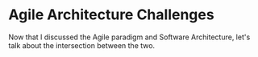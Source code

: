 # Agile Architecture Challenges

Now that I discussed the Agile paradigm and Software Architecture, let's talk about the intersection between the two.
